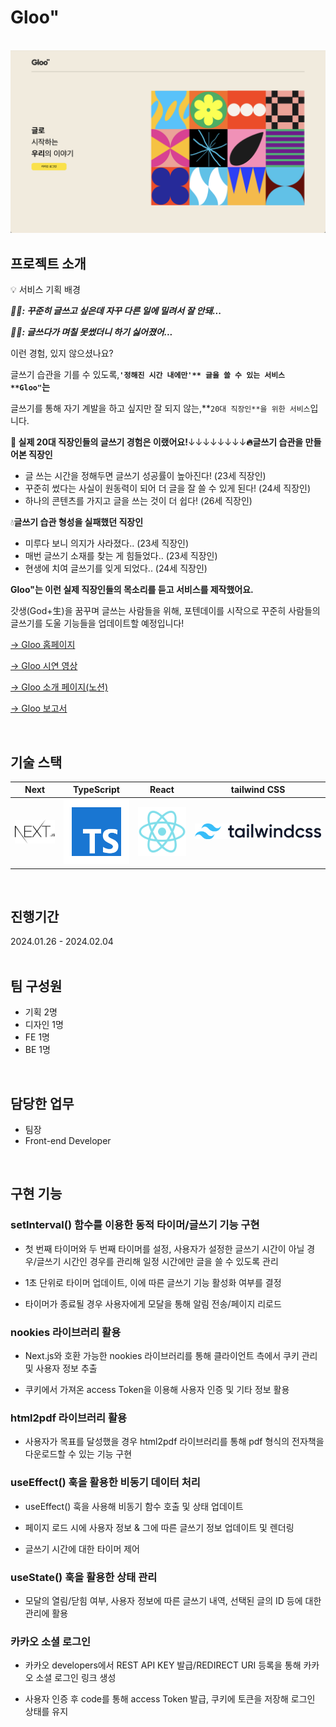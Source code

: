 # Gloo"

<p align="center">
  <br>
  <img src="./sources/gloo-main.png">
  <br>
</p>


## 프로젝트 소개

<p align="justify">
💡 서비스 기획 배경

***🤦‍♂️: 꾸준히 글쓰고 싶은데 자꾸 다른 일에 밀려서 잘 안돼...***

***🤷‍♀️: 글쓰다가 며칠 못썼더니 하기 싫어졌어...***

이런 경험, 있지 않으셨나요?

글쓰기 습관을 기를 수 있도록,**`'정해진 시간 내에만'** 글을 쓸 수 있는 서비스 **Gloo"`는**

글쓰기를 통해 자기 계발을 하고 싶지만 잘 되지 않는,**`20대 직장인**을 위한 서비스`입니다.

**📢 실제 20대 직장인들의 글쓰기 경험은 이랬어요!**↓↓↓↓↓↓↓↓**🔥글쓰기 습관을 만들어본 직장인**

- 글 쓰는 시간을 정해두면 글쓰기 성공률이 높아진다! (23세 직장인)
- 꾸준히 썼다는 사실이 원동력이 되어 더 글을 잘 쓸 수 있게 된다! (24세 직장인)
- 하나의 콘텐츠를 가지고 글을 쓰는 것이 더 쉽다! (26세 직장인)

💧**글쓰기 습관 형성을 실패했던 직장인**

- 미루다 보니 의지가 사라졌다.. (23세 직장인)
- 매번 글쓰기 소재를 찾는 게 힘들었다.. (23세 직장인)
- 현생에 치여 글쓰기를 잊게 되었다.. (24세 직장인)

**Gloo"는 이런 실제 직장인들의 목소리를 듣고 서비스를 제작했어요.**

갓생(God+生)을 꿈꾸며 글쓰는 사람들을 위해, 포텐데이를 시작으로 꾸준히 사람들의 글쓰기를 도울 기능들을 업데이트할 예정입니다!

<a href="https://gloo-writing.vercel.app">→ Gloo 홈페이지</a>

<a href="https://drive.google.com/file/d/1a8LdmUTysVW7r2axOhe1NpKMdsfFgT3-/view">→ Gloo 시연 영상</a>

<a href="https://lavender-seal-56e.notion.site/e15fe534f65b4c0c934917d8f87e4196">→ Gloo 소개 페이지(노션)</a>

<a href="./sources/[Lighter!] Gloo 서비스 소개.pdf">→ Gloo 보고서</a>

</p>


<br>

## 기술 스택

| Next | TypeScript |  React   |  tailwind CSS   |
| :--------: | :--------: | :------: | :-----: |
|   ![next]    |   ![ts]    | ![react] | ![tailwind] |

<br>

## 진행기간
2024.01.26 - 2024.02.04
<br>
<br>


## 팀 구성원
- 기획 2명
- 디자인 1명
- FE 1명
- BE 1명
<br>

## 담당한 업무
- 팀장
- Front-end Developer
<br>

## 구현 기능

### setInterval() 함수를 이용한 동적 타이머/글쓰기 기능 구현
- 첫 번째 타이머와 두 번째 타이머를 설정, 사용자가 설정한 글쓰기 시간이 아닐 경우/글쓰기 시간인 경우를 관리해 일정 시간에만 글을 쓸 수 있도록 관리

- 1초 단위로 타이머 업데이트, 이에 따른 글쓰기 기능 활성화 여부를 결정

- 타이머가 종료될 경우 사용자에게 모달을 통해 알림 전송/페이지 리로드

### nookies 라이브러리 활용
- Next.js와 호환 가능한 nookies 라이브러리를 통해 클라이언트 측에서 쿠키 관리 및 사용자 정보 추출

- 쿠키에서 가져온 access Token을 이용해 사용자 인증 및 기타 정보 활용

### html2pdf 라이브러리 활용
- 사용자가 목표를 달성했을 경우 html2pdf 라이브러리를 통해 pdf 형식의 전자책을 다운로드할 수 있는 기능 구현


### useEffect() 훅을 활용한 비동기 데이터 처리
- useEffect() 훅을 사용해 비동기 함수 호출 및 상태 업데이트

- 페이지 로드 시에 사용자 정보 & 그에 따른 글쓰기 정보 업데이트 및 렌더링

- 글쓰기 시간에 대한 타이머 제어

### useState() 훅을 활용한 상태 관리
- 모달의 열림/닫힘 여부, 사용자 정보에 따른 글쓰기 내역, 선택된 글의 ID 등에 대한 관리에 활용

### 카카오 소셜 로그인
- 카카오 developers에서 REST API KEY 발급/REDIRECT URI 등록을 통해 카카오 소셜 로그인 링크 생성

- 사용자 인증 후 code를 통해 access Token 발급, 쿠키에 토큰을 저장해 로그인 상태를 유지


<br>

<!--## 배운 점 & 아쉬운 점

<p align="justify">

</p>

<br>

 ## 라이센스

MIT &copy; [NoHack](mailto:lbjp114@gmail.com)-->

<!-- Stack Icon Refernces -->

[next]: ./sources/next.png
[ts]: ./sources/typescript.svg
[react]: ./sources/react.svg
[tailwind]: ./sources/tailwind-5.png
